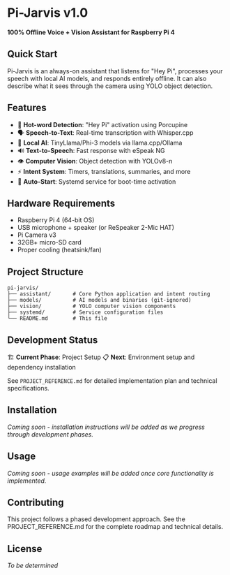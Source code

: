 # Pi-Jarvis v1.0

**100% Offline Voice + Vision Assistant for Raspberry Pi 4**

## Quick Start

Pi-Jarvis is an always-on assistant that listens for "Hey Pi", processes your speech with local AI models, and responds entirely offline. It can also describe what it sees through the camera using YOLO object detection.

## Features

- 🎤 **Hot-word Detection**: "Hey Pi" activation using Porcupine
- 🗣️ **Speech-to-Text**: Real-time transcription with Whisper.cpp
- 🧠 **Local AI**: TinyLlama/Phi-3 models via llama.cpp/Ollama
- 🔊 **Text-to-Speech**: Fast response with eSpeak NG
- 👁️ **Computer Vision**: Object detection with YOLOv8-n
- ⚡ **Intent System**: Timers, translations, summaries, and more
- 🚀 **Auto-Start**: Systemd service for boot-time activation

## Hardware Requirements

- Raspberry Pi 4 (64-bit OS)
- USB microphone + speaker (or ReSpeaker 2-Mic HAT)
- Pi Camera v3
- 32GB+ micro-SD card
- Proper cooling (heatsink/fan)

## Project Structure

```
pi-jarvis/
├── assistant/       # Core Python application and intent routing
├── models/          # AI models and binaries (git-ignored)
├── vision/          # YOLO computer vision components
├── systemd/         # Service configuration files
└── README.md        # This file
```

## Development Status

🏗️ **Current Phase**: Project Setup
📋 **Next**: Environment setup and dependency installation

See `PROJECT_REFERENCE.md` for detailed implementation plan and technical specifications.

## Installation

*Coming soon - installation instructions will be added as we progress through development phases.*

## Usage

*Coming soon - usage examples will be added once core functionality is implemented.*

## Contributing

This project follows a phased development approach. See the PROJECT_REFERENCE.md for the complete roadmap and technical details.

## License

*To be determined*